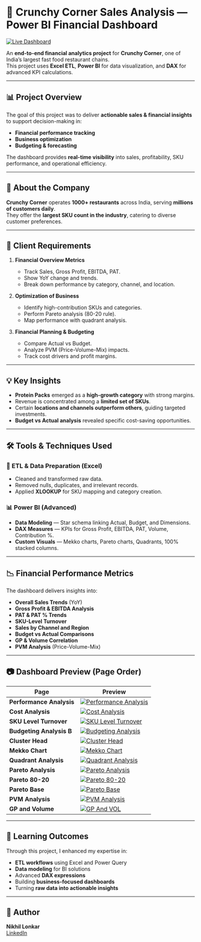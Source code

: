 # 🍔 Crunchy Corner Sales Analysis — Power BI Financial Dashboard

[![Live Dashboard](https://img.shields.io/badge/View-Live%20Dashboard-blue?style=for-the-badge&logo=powerbi)](https://app.powerbi.com/view?r=eyJrIjoiMTE4NDdlYjItNTYyNS00OGI0LTkxZTgtZDc0NGQ4NGQ4MjBjIiwidCI6IjNiYTNhODMxLTFkMzItNDA4My1hMzBjLWQ0YTk0NGYzNWI3ZSJ9)

An **end-to-end financial analytics project** for **Crunchy Corner**, one of India’s largest fast food restaurant chains.  
This project uses **Excel ETL**, **Power BI** for data visualization, and **DAX** for advanced KPI calculations.

---

## 📊 Project Overview
The goal of this project was to deliver **actionable sales & financial insights** to support decision-making in:

- **Financial performance tracking**
- **Business optimization**
- **Budgeting & forecasting**

The dashboard provides **real-time visibility** into sales, profitability, SKU performance, and operational efficiency.

---

## 🏢 About the Company
**Crunchy Corner** operates **1000+ restaurants** across India, serving **millions of customers daily**.  
They offer the **largest SKU count in the industry**, catering to diverse customer preferences.

---

## 🎯 Client Requirements

1. **Financial Overview Metrics**
   - Track Sales, Gross Profit, EBITDA, PAT.
   - Show YoY change and trends.
   - Break down performance by category, channel, and location.

2. **Optimization of Business**
   - Identify high-contribution SKUs and categories.
   - Perform Pareto analysis (80-20 rule).
   - Map performance with quadrant analysis.

3. **Financial Planning & Budgeting**
   - Compare Actual vs Budget.
   - Analyze PVM (Price-Volume-Mix) impacts.
   - Track cost drivers and profit margins.

---

## 💡 Key Insights

- **Protein Packs** emerged as a **high-growth category** with strong margins.
- Revenue is concentrated among a **limited set of SKUs**.
- Certain **locations and channels outperform others**, guiding targeted investments.
- **Budget vs Actual analysis** revealed specific cost-saving opportunities.

---

## 🛠 Tools & Techniques Used

### 📁 ETL & Data Preparation (Excel)
- Cleaned and transformed raw data.
- Removed nulls, duplicates, and irrelevant records.
- Applied **XLOOKUP** for SKU mapping and category creation.

### 📊 Power BI (Advanced)
- **Data Modeling** — Star schema linking Actual, Budget, and Dimensions.
- **DAX Measures** — KPIs for Gross Profit, EBITDA, PAT, Volume, Contribution %.
- **Custom Visuals** — Mekko charts, Pareto charts, Quadrants, 100% stacked columns.

---

## 📉 Financial Performance Metrics
The dashboard delivers insights into:
- **Overall Sales Trends** (YoY)
- **Gross Profit & EBITDA Analysis**
- **PAT & PAT % Trends**
- **SKU-Level Turnover**
- **Sales by Channel and Region**
- **Budget vs Actual Comparisons**
- **GP & Volume Correlation**
- **PVM Analysis** (Price-Volume-Mix)

---

## 📷 Dashboard Preview (Page Order)

| Page | Preview |
|------|---------|
| **Performance Analysis** | [![Performance Analysis](https://github.com/Nikhillonkar19-code/Crunchy-Corner-Sales-Analysis/blob/main/Performance%20Analysis.jpeg)](https://github.com/Nikhillonkar19-code/Crunchy-Corner-Sales-Analysis/blob/main/Performance%20Analysis.jpeg) |
| **Cost Analysis** | [![Cost Analysis](https://github.com/Nikhillonkar19-code/Crunchy-Corner-Sales-Analysis/blob/main/Cost%20Analysis.jpeg)](https://github.com/Nikhillonkar19-code/Crunchy-Corner-Sales-Analysis/blob/main/Cost%20Analysis.jpeg) |
| **SKU Level Turnover** | [![SKU Level Turnover](https://github.com/Nikhillonkar19-code/Crunchy-Corner-Sales-Analysis/blob/main/Sku%20Level%20Turnover.jpeg)](https://github.com/Nikhillonkar19-code/Crunchy-Corner-Sales-Analysis/blob/main/Sku%20Level%20Turnover.jpeg) |
| **Budgeting Analysis B** | [![Budgeting Analysis](https://github.com/Nikhillonkar19-code/Crunchy-Corner-Sales-Analysis/blob/main/Budgeting%20Analysis.jpeg)](https://github.com/Nikhillonkar19-code/Crunchy-Corner-Sales-Analysis/blob/main/Budgeting%20Analysis.jpeg) |
| **Cluster Head** | [![Cluster Head](https://github.com/Nikhillonkar19-code/Crunchy-Corner-Sales-Analysis/blob/main/Cluster%20Head.jpeg)](https://github.com/Nikhillonkar19-code/Crunchy-Corner-Sales-Analysis/blob/main/Cluster%20Head.jpeg) |
| **Mekko Chart** | [![Mekko Chart](https://github.com/Nikhillonkar19-code/Crunchy-Corner-Sales-Analysis/blob/main/Mekko%20%20chart.jpeg)](https://github.com/Nikhillonkar19-code/Crunchy-Corner-Sales-Analysis/blob/main/Mekko%20%20chart.jpeg) |
| **Quadrant Analysis** | [![Quadrant Analysis](https://github.com/Nikhillonkar19-code/Crunchy-Corner-Sales-Analysis/blob/main/Quadrant%20Analysis.jpeg)](https://github.com/Nikhillonkar19-code/Crunchy-Corner-Sales-Analysis/blob/main/Quadrant%20Analysis.jpeg) |
| **Pareto Analysis** | [![Pareto Analysis](https://github.com/Nikhillonkar19-code/Crunchy-Corner-Sales-Analysis/blob/main/Pareto%20Analysis.jpeg)](https://github.com/Nikhillonkar19-code/Crunchy-Corner-Sales-Analysis/blob/main/Pareto%20Analysis.jpeg) |
| **Pareto 80-20** | [![Pareto 80-20](https://github.com/Nikhillonkar19-code/Crunchy-Corner-Sales-Analysis/blob/main/Pareto%2080-20.jpeg)](https://github.com/Nikhillonkar19-code/Crunchy-Corner-Sales-Analysis/blob/main/Pareto%2080-20.jpeg) |
| **Pareto Base** | [![Pareto Base](https://github.com/Nikhillonkar19-code/Crunchy-Corner-Sales-Analysis/blob/main/Pareto%20Base.jpeg)](https://github.com/Nikhillonkar19-code/Crunchy-Corner-Sales-Analysis/blob/main/Pareto%20Base.jpeg) |
| **PVM Analysis** | [![PVM Analysis](https://github.com/Nikhillonkar19-code/Crunchy-Corner-Sales-Analysis/blob/main/PVM%20Analysis.jpeg)](https://github.com/Nikhillonkar19-code/Crunchy-Corner-Sales-Analysis/blob/main/PVM%20Analysis.jpeg) |
| **GP and Volume** | [![GP And VOL](https://github.com/Nikhillonkar19-code/Crunchy-Corner-Sales-Analysis/blob/main/GP%20And%20VOL.jpeg)](https://github.com/Nikhillonkar19-code/Crunchy-Corner-Sales-Analysis/blob/main/GP%20And%20VOL.jpeg) |

---

## 🧠 Learning Outcomes
Through this project, I enhanced my expertise in:
- **ETL workflows** using Excel and Power Query
- **Data modeling** for BI solutions
- Advanced **DAX expressions**
- Building **business-focused dashboards**
- Turning **raw data into actionable insights**



---

## 👤 Author
**Nikhil Lonkar**  
[LinkedIn](https://linkedin.com/in/nikhil-lonkar-0436a1338)
